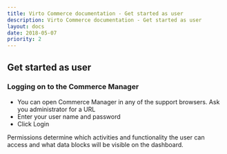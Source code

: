 ```yaml
---
title: Virto Commerce documentation - Get started as user
description: Virto Commerce documentation - Get started as user
layout: docs
date: 2018-05-07
priority: 2
---
```


## Get started as user
### Logging on to the Commerce Manager

* You can open Commerce Manager in any of the support browsers. Ask you administrator for a URL
* Enter your user name and password
* Click Login

Permissions determine which activities and functionality the user can access and what data blocks will be visible on the dashboard.
